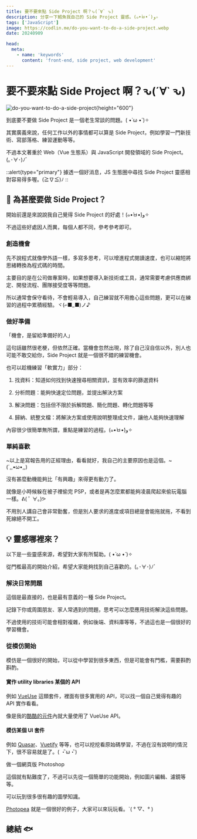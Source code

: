 ```yaml
---
title: 要不要來點 Side Project 啊？ԅ(´∀` ԅ)
description: 分享一下鱈魚我自己的 Side Project 靈感。(๑•̀ㅂ•́)و✧
tags: ['JavaScript']
image: https://codlin.me/do-you-want-to-do-a-side-project.webp
date: 20240909

head:
  meta:
    - name: 'keywords'
      content: 'front-end, side project, web development'
---
```


# 要不要來點 Side Project 啊？ԅ(´∀` ԅ)

![do-you-want-to-do-a-side-project](/do-you-want-to-do-a-side-project.webp){height="600"}

到底要不要做 Side Project 是一個老生常談的問題。( •̀ ω •́ )✧

其實廣義來說，任何工作以外的事情都可以算是 Side Project，例如學習一門新技術、寫部落格、練習運動等等。

不過本文著重於 Web（Vue 生態系）與 JavaScript 開發領域的 Side Project。(｡･∀･)ﾉﾞ

::alert{type="primary"}
據透一個好消息，JS 生態圈中尋找 Side Project 靈感相對容易得多喔。(≧∇≦)ﾉ
::

## 💭 為甚麼要做 Side Project？

開始前還是來說說我自己覺得 Side Project 的好處！(๑•̀ㅂ•́)و✧

不過這些好處因人而異，每個人都不同，參考參考即可。

### 創造機會

先不說程式就像學外語一樣，多寫多思考，可以增進程式閱讀速度，也可以縮短將思緒轉換為程式碼的時間。

主要目的是在公司做專案時，如果想要導入新技術或工具，通常需要考慮供應商綁定、開發流程、團隊接受度等等問題。

所以通常會保守看待，不會輕易導入，自己練習就不用擔心這些問題，更可以在練習的過程中累積經驗。ヾ(⌐■_■)ノ♪

### 做好準備

「機會，是留給準備好的人」

這句話雖然很老梗，但依然正確。當機會忽然出現，除了自己沒自信以外，別人也可能不敢交給你，Side Project 就是一個很不錯的練習機會。

也可以趁機練習「軟實力」部分：

1. 找資料：知道如何找到快速搜尋相關資訊，並有效率的篩選資料

1. 分析問題：能夠快速定位問題，並提出解決方案

1. 解決問題：包括但不限於拆解問題、簡化問題、轉化問題等等

1. 歸納、統整文檔：將解決方案或使用說明整理成文件，讓他人能夠快速理解

內容很少很簡單無所謂，重點是練習的過程。(๑•̀ㅂ•́)و✧

### 單純喜歡

~以上是寫報告用的正經理由，看看就好，我自己的主要原因也是這個。~(´,,•ω•,,)

沒有甚麼動機能夠比「有興趣」來得更有動力了。

就像是小時候躲在被子裡偷完 PSP，或者是再怎麼累都能夠凌晨爬起來偷玩電腦一樣。ᕕ( ﾟ ∀。)ᕗ

不用別人講自己會非常勤奮，但是別人要求的進度或項目總是會能拖就拖，不看到死線絕不開工。

## 💡 靈感哪裡來？

以下是一些靈感來源，希望對大家有所幫助。( •̀ ω •́ )✧

從門檻最高的開始介紹，希望大家能夠找到自己喜歡的。(｡･∀･)ﾉﾞ

### 解決日常問題

這個是最直接的，也是最有意義的一種 Side Project。

記錄下你或周圍朋友、家人常遇到的問題，思考可以怎麼應用技術解決這些問題。

不過使用的技術可能會相對複雜，例如後端、資料庫等等，不過這也是一個很好的學習機會。

### 從模仿開始

模仿是一個很好的開始，可以從中學習到很多東西，但是可能會有門檻，需要斟酌斟酌。

#### 實作 utility libraries 某個的 API

例如 [VueUse](https://vueuse.org/) 這類套件，裡面有很多實用的 API，可以找一個自己覺得有趣的 API 實作看看。

像是我的[酷酷的元件](https://chillcomponent.codlin.me/)內就大量使用了 VueUse API。

#### 模仿某個 UI 套件

例如 [Quasar](https://quasar.dev/)、[Vuetify](https://vuetifyjs.com/en/) 等等，也可以挖挖看原始碼學習，不過在沒有說明的情況下，很不容易就是了。( ・ิω・ิ)

做一個網頁版 Photoshop

這個就有點難度了，不過可以先從一個簡單的功能開始，例如圖片編輯、濾鏡等等。

可以玩到很多很有趣的圖學知識。

[Photopea](https://www.photopea.com/) 就是一個很好的例子，大家可以來玩玩看。ˋ( ° ▽、° )

## 總結 🐟
